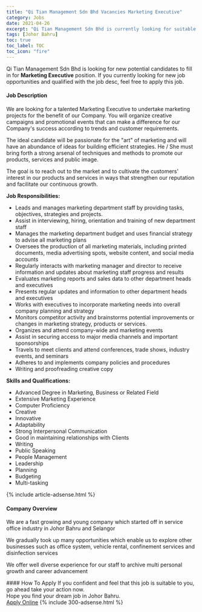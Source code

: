 ```yaml
---
title: "Qi Tian Management Sdn Bhd Vacancies Marketing Executive" 
category: Jobs 
date: 2021-04-26 
excerpt: "Qi Tian Management Sdn Bhd is currently looking for suitable person to fill in the Marketing Executive which based in Johor Bahru" 
tags: [Johor Bahru] 
toc: true 
toc_label: TOC 
toc_icon: "fire" 
--- 
```


<p>Qi Tian Management Sdn Bhd is looking for new potential candidates to fill in for <b>Marketing Executive</b> position. If you currently looking for new job opportunities and qualified with the job desc, feel free to apply this job.
</p><div><div><h4>Job Description</h4></div><div><div><span><div><p>We are looking for a talented Marketing Executive to undertake marketing projects for the benefit of our Company. You will organize creative campaigns and promotional events that can make a difference for our Company's success according to trends and customer requirements.</p><p>The ideal candidate will be passionate for the "art" of marketing and will have an abundance of ideas for building efficient strategies. He / She must bring forth a strong arsenal of techniques and methods to promote our products, services and public image.</p><p>The goal is to reach out to the market and to cultivate the customers' interest in our products and services in ways that strengthen our reputation and facilitate our continuous growth.</p><p><strong>Job Responsibilities:</strong></p><ul><li>Leads and manages marketing department staff by providing tasks, objectives, strategies and projects.</li><li>Assist in interviewing, hiring, orientation and training of new department staff</li><li>Manages the marketing department budget and uses financial strategy to advise all marketing plans</li><li>Oversees the production of all marketing materials, including printed documents, media advertising spots, website content, and social media accounts</li><li>Regularly interacts with marketing manager and director to receive information and updates about marketing staff progress and results</li><li>Evaluates marketing reports and sales data to other department heads and executives</li><li>Presents regular updates and information to other department heads and executives</li><li>Works with executives to incorporate marketing needs into overall company planning and strategy</li><li>Monitors competitor activity and brainstorms potential improvements or changes in marketing strategy, products or services.</li><li>Organizes and attend company-wide and marketing events</li><li>Assist in securing access to major media channels and important sponsorships</li><li>Travels to meet clients and attend conferences, trade shows, industry events, and seminars</li><li>Adheres to and implements company policies and procedures</li><li>Writing and proofreading creative copy</li></ul><p><strong>Skills and Qualifications:</strong></p><ul><li>Advanced Degree in Marketing, Business or Related Field</li><li>Extensive Marketing Experience</li><li>Computer Proficiency</li><li>Creative</li><li>Innovative</li><li>Adaptability</li><li>Strong Interpersonal Communication</li><li>Good in maintaining relationships with Clients</li><li>Writing</li><li>Public Speaking</li><li>People Management</li><li>Leadership</li><li>Planning</li><li>Budgeting</li><li>Multi-tasking</li></ul></div></span></div></div></div> 
{% include article-adsense.html %} 
<div><div><h4>Company Overview</h4></div><div><div><span><div><p>We are a fast growing and young company which started off in service office industry in Johor Bahru and Selangor</p><p>We gradually took up many opportunities which enable us to explore other businesses such as office system, vehicle rental, confinement services and disinfection services</p><p>We offer well diverse experience for our staff to archive multi personal growth and career advancement</p></div></span></div></div></div> 
#### How To Apply 
If you confident and feel that this job is suitable to you, go ahead take your action now. <br/> 
Hope you find your dream job in Johor Bahru. <br/> 
<a href="https://www.jobstreet.com.my/en/job/marketing-executive-4539413?jobId=jobstreet-my-job-4539413&" class="btn btn--info" target="_blank" rel="nofollow noopenner">Apply Online</a> 
{% include 300-adsense.html %} 